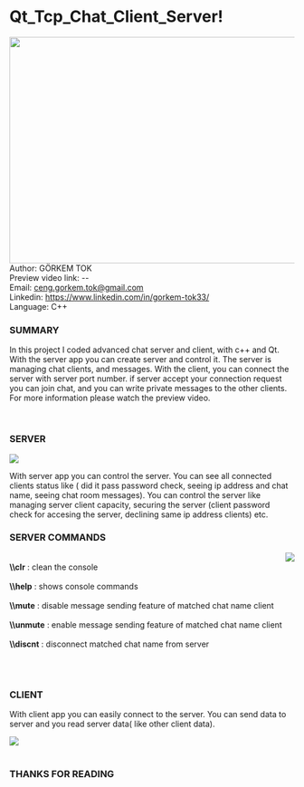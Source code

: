 # Qt_Tcp_Chat_Client_Server!
<img src = "https://user-images.githubusercontent.com/79594881/137640300-e1798179-364c-4207-afc1-f4b63a9df076.png" width = "600px" height = "400px" align = "left"> </img>
Author: GÖRKEM TOK <br>
Preview video link: -- <br>
Email: ceng.gorkem.tok@gmail.com <br>
Linkedin: https://www.linkedin.com/in/gorkem-tok33/ <br>
Language: C++ <br>
<h3> SUMMARY </h3>
<p>In this project I coded advanced chat server and client, with c++ and Qt. With the server app you can create server and control it. The server is managing chat clients, and messages. With the client, you can connect the server with server port number. if server accept your connection request you can join chat, and you can write private messages to the other clients. For more information please watch the preview video.</p>
<br>
<h3>SERVER</h3>
<img src = "https://user-images.githubusercontent.com/79594881/137640926-7ef7700d-8b3d-4207-825d-2805c95567ed.png"> </img>
<p>With server app you can control the server. You can see all connected clients status like ( did it pass password check, seeing ip address and chat name, seeing chat room messages). You can control the server like managing server client capacity, securing the server (client password check for accesing the server, declining same ip address clients) etc.</p> 
<h3>SERVER COMMANDS</h3>
<img src = "https://user-images.githubusercontent.com/79594881/137641187-c91902f0-79b6-4938-a74b-a9a2990e5a04.png" align = "right"> </img>
<p>
<br>
<b>\\clr</b> : clean the console<br><br>
<b>\\help</b> : shows console commands<br><br>
<b>\\mute</b> : disable message sending feature of matched chat name client<br><br>
<b>\\unmute</b> : enable message sending feature of matched chat name client<br><br>
<b>\\discnt</b> : disconnect matched chat name from server<br>
</p><br>
<br>
<h3>CLIENT</h3>
<p>With client app you can easily connect to the server. You can send data to server and you read server data( like other client data).</p>
<img src = "https://user-images.githubusercontent.com/79594881/137641326-0299343a-2c8b-44d2-bc96-ef439a79eb0d.png" align:"left"> </img>
<br>
<br>
<h3>THANKS FOR READING</h3>

